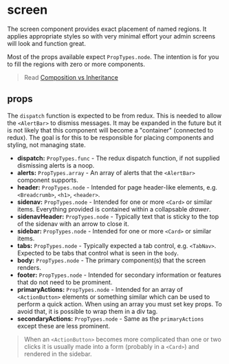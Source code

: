 # screen

The screen component provides exact placement of named regions. It applies appropriate styles so with very minimal effort your admin screens will look and function great.

Most of the props available expect `PropTypes.node`.  The intention is for you to fill the regions with zero or more components.

> Read [Composition vs Inheritance](https://reactjs.org/docs/composition-vs-inheritance.html)


## props
The `dispatch` function is expected to be from redux.  This is needed to allow the `<AlertBar>` to dismiss messages.  It may be expanded in the future but it is not likely that this component will become a "container" (connected to redux).  The goal is for this to be responsible for placing components and styling, not managing state. 

+ __dispatch:__ `PropTypes.func` - The redux dispatch function, if not supplied dismissing alerts is a noop.
+ __alerts:__ `PropTypes.array` - An array of alerts that the `<AlertBar>` component supports.
+ __header:__ `PropTypes.node` - Intended for page header-like elements, e.g. `<Breadcrumb>`, `<h1>`, `<header>`. 
+ __sidenav:__ `PropTypes.node` - Intended for one or more `<Card>` or similar items.  Everything provided is contained within a collapsable _drawer_.
+ __sidenavHeader:__ `PropTypes.node` - Typically text that is sticky to the top of the sidenav with an arrow to close it.
+ __sidebar:__ `PropTypes.node` - Intended for one or more `<Card>` or similar items.
+ __tabs:__ `PropTypes.node` - Typically expected a tab control, e.g. `<TabNav>`.  Expected to be tabs that control what is seen in the `body`.
+ __body:__ `PropTypes.node` - The primary component(s) that the screen renders.
+ __footer:__ `PropTypes.node` - Intended for secondary information or features that do not need to be prominent.
+ __primaryActions:__ `PropTypes.node` - Intended for an array of `<ActionButton>` elements or something similar which can be used to perform a quick action.  When using an array you must set key props.  To avoid that, it is possible to wrap them in a div tag.
+ __secondaryActions:__ `PropTypes.node` - Same as the `primaryActions` except these are less prominent.

> When an `<ActionButton>` becomes more complicated than one or two clicks it is usually made into a form (probably in a `<Card>`) and rendered in the sidebar.
